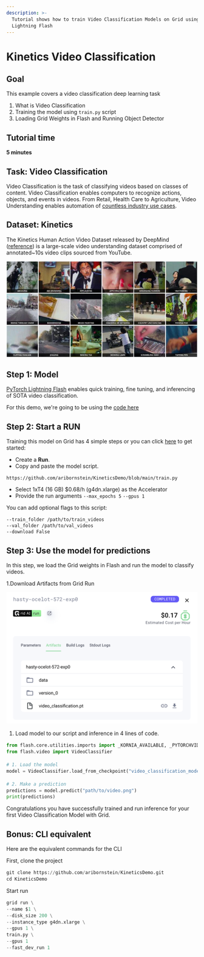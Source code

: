 ```yaml
---
description: >-
  Tutorial shows how to train Video Classification Models on Grid using
  Lightning Flash
---
```


# Kinetics Video Classification

## Goal

This example covers a video classification deep learning task

1. What is Video Classification
2. Training the model using `train.py` script
3. Loading Grid Weights in Flash and Running Object Detector

## Tutorial time

**5 minutes**

## Task: Video Classification

Video Classification is the task of classifying videos based on classes of content. Video Classification enables computers to recognize actions, objects, and events in videos. From Retail, Health Care to Agriculture, Video Understanding enables automation of [countless industry use cases](https://www.cio.com/article/3431138/ai-gets-the-picture-streamlining-business-processes-with-image-and-video-classification.html).

## Dataset: Kinetics

The Kinetics Human Action Video Dataset released by DeepMind \([reference](https://deepmind.com/research/open-source/kinetics)\) is a large-scale video understanding dataset comprised of annotated~10s video clips sourced from YouTube.

![Example Kinetics Video Thumbnails](/images/examples/kinetics-images.png)

## Step 1: Model

[PyTorch Lightning Flash](https://lightning-flash.readthedocs.io/en/latest/reference/object_detection.html) enables quick training, fine tuning, and inferencing of SOTA video classification.

For this demo, we're going to be using the [code here](https://github.com/aribornstein/KineticsDemo)

## Step 2: Start a RUN

Training this model on Grid has 4 simple steps or you can click [here](https://platform.grid.ai/#/runs?script=https://github.com/aribornstein/KineticsDemo/blob/4fcf30e1c2fd46247ec0fc1a6cb0886e9838586f/train.py&cloud=grid&instance=g4dn.xlarge&accelerators=1&disk_size=200&framework=lightning&script_args=--grid_name%20transformers-run%20%5C%0A--grid_strategy%20grid_search%20%5C%0A--grid_disk_size%20200%20%5C%0A--grid_max_nodes%2010%20%5C%0A--grid_datastore_mount_dir%20%2Fopt%2Fdatastore%20%5C%0A--grid_instance_type%20p3.2xlarge%20%5C%0A--grid_credential%20cc-b87v8%20%5C%0A--grid_framework%20lightning%20%5C%0A--grid_gpus%201%20%5C%0Atrain.py%20--gpus%201%20--max_epochs%2010) to get started:

* Create a **Run**.
* Copy and paste the model script.

```text
https://github.com/aribornstein/KineticsDemo/blob/main/train.py
```

* Select  1xT4 \(16 GB\) $0.68/h \(g4dn.xlarge\) as the Accelerator
* Provide the  run arguments `--max_epochs 5` `--gpus 1`

You can add optional flags to this script:

```text
--train_folder /path/to/train_videos
--val_folder /path/to/val_videos
--download False
```

## Step 3: Use the model for predictions

In this step, we load the Grid weights in Flash and run the model to classify videos.

1.Download Artifacts from Grid Run

![](/images/examples/kinetics-artifacts.png)

1. Load model to our script and inference in 4 lines of code.

```python
from flash.core.utilities.imports import _KORNIA_AVAILABLE, _PYTORCHVIDEO_AVAILABLE
from flash.video import VideoClassifier

# 1. Load the model
model = VideoClassifier.load_from_checkpoint("video_classification_model.pts")

# 2. Make a prediction
predictions = model.predict("path/to/video.png")
print(predictions)
```

Congratulations you have successfully trained and run inference for your first Video Classification Model with Grid.

## Bonus: CLI equivalent

Here are the equivalent commands for the CLI

First, clone the project

```python
git clone https://github.com/aribornstein/KineticsDemo.git
cd KineticsDemo
```

Start run

```python
grid run \
--name $1 \
--disk_size 200 \
--instance_type g4dn.xlarge \
--gpus 1 \
train.py \
--gpus 1
--fast_dev_run 1
```

